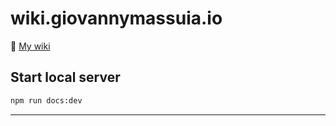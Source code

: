 # wiki.giovannymassuia.io

📝 [My wiki](https://wiki.giovannymassuia.io)

## Start local server

```bash
npm run docs:dev
```

---
